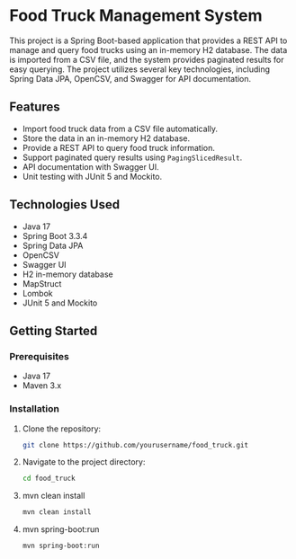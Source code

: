 # Food Truck Management System

This project is a Spring Boot-based application that provides a REST API to manage and query food trucks using an in-memory H2 database. The data is imported from a CSV file, and the system provides paginated results for easy querying. The project utilizes several key technologies, including Spring Data JPA, OpenCSV, and Swagger for API documentation.

## Features

- Import food truck data from a CSV file automatically.
- Store the data in an in-memory H2 database.
- Provide a REST API to query food truck information.
- Support paginated query results using `PagingSlicedResult`.
- API documentation with Swagger UI.
- Unit testing with JUnit 5 and Mockito.

## Technologies Used

- Java 17
- Spring Boot 3.3.4
- Spring Data JPA
- OpenCSV
- Swagger UI
- H2 in-memory database
- MapStruct
- Lombok
- JUnit 5 and Mockito

## Getting Started

### Prerequisites

- Java 17
- Maven 3.x

### Installation

1. Clone the repository:
   ```bash
   git clone https://github.com/yourusername/food_truck.git

2. Navigate to the project directory:
   ```bash
   cd food_truck
3. mvn clean install
    ```bash
   mvn clean install
4. mvn spring-boot:run
   ```bash
   mvn spring-boot:run





